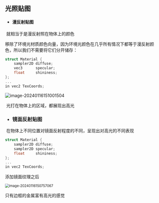 ## 光照贴图

- #### **漫反射贴图**

​		就相当于是漫反射照在物体上的颜色

​	移除了环境光材质颜色向量，因为环境光颜色在几乎所有情况下都等于漫反射颜色，所以我们不需要将它们分开储存：

```c++
struct Material {
    sampler2D diffuse;
    vec3      specular;
    float     shininess;
}; 
...
in vec2 TexCoords;
```

![image-20240116151001504](C:\Users\19720\AppData\Roaming\Typora\typora-user-images\image-20240116151001504.png)

​	光打在物体上的区域，都展现出高光

- ### 镜面反射贴图

​		在物体上不同位置对镜面反射程度的不同，呈现出对高光的不同表现

```c++
struct Material {
    sampler2D diffuse;
    sampler2D specular;
    float     shininess;
}; 
...
in vec2 TexCoords;
```

添加镜面纹理之后

<img src="C:\Users\19720\AppData\Roaming\Typora\typora-user-images\image-20240116150757067.png" alt="image-20240116150757067" style="zoom: 80%;" />

只有边框的金属富有高光的感觉